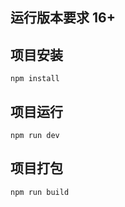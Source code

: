 ## 运行版本要求 16+
## 项目安装
``` npm install ```
## 项目运行
``` npm run dev ```
## 项目打包
``` npm run build ```


